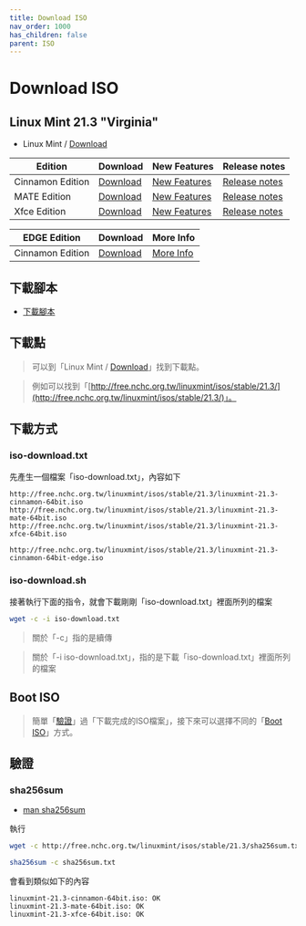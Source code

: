 ```yaml
---
title: Download ISO
nav_order: 1000
has_children: false
parent: ISO
---
```



# Download ISO


## Linux Mint 21.3 "Virginia"

* Linux Mint / [Download](https://linuxmint.com/download.php)

| Edition | Download | New Features | Release notes |
| --- | --- | --- | --- |
| Cinnamon Edition | [Download](https://www.linuxmint.com/edition.php?id=311) | [New Features](https://www.linuxmint.com/rel_virginia_whatsnew.php) | [Release notes](https://www.linuxmint.com/rel_virginia_cinnamon.php) |
| MATE Edition | [Download](https://www.linuxmint.com/edition.php?id=312) | [New Features](https://www.linuxmint.com/rel_virginia_whatsnew.php) | [Release notes](https://www.linuxmint.com/rel_virginia_mate.php) |
| Xfce Edition | [Download](https://www.linuxmint.com/edition.php?id=312) | [New Features](https://www.linuxmint.com/rel_virginia_whatsnew.php) | [Release notes](https://www.linuxmint.com/rel_virginia_xfce.php) |


| EDGE Edition | Download | More Info |
| --- | --- | --- |
| Cinnamon Edition | [Download](https://www.linuxmint.com/edition.php?id=314) | [More Info](https://linuxmint-user-guide.readthedocs.io/en/latest/edge.html) |


## 下載腳本

* [下載腳本](https://github.com/samwhelp/linuxmint-adjustment/tree/main/core/iso/boot-iso/boot-iso-by-grub/demo-boot-linuxmint-21.3-iso)


## 下載點

> 可以到「Linux Mint / [Download](https://www.linuxmint.com/download.php)」找到下載點。

> 例如可以找到「[http://free.nchc.org.tw/linuxmint/isos/stable/21.3/](http://free.nchc.org.tw/linuxmint/isos/stable/21.3/)」。


## 下載方式

### iso-download.txt

先產生一個檔案「iso-download.txt」，內容如下

```
http://free.nchc.org.tw/linuxmint/isos/stable/21.3/linuxmint-21.3-cinnamon-64bit.iso
http://free.nchc.org.tw/linuxmint/isos/stable/21.3/linuxmint-21.3-mate-64bit.iso
http://free.nchc.org.tw/linuxmint/isos/stable/21.3/linuxmint-21.3-xfce-64bit.iso

http://free.nchc.org.tw/linuxmint/isos/stable/21.3/linuxmint-21.3-cinnamon-64bit-edge.iso
```


### iso-download.sh

接著執行下面的指令，就會下載剛剛「iso-download.txt」裡面所列的檔案

``` sh
wget -c -i iso-download.txt
```

> 關於「-c」指的是續傳

> 關於「-i iso-download.txt」，指的是下載「iso-download.txt」裡面所列的檔案


## Boot ISO

> 簡單「[驗證](#驗證)」過「下載完成的ISO檔案」，接下來可以選擇不同的「[Boot ISO](https://samwhelp.github.io/note-about-linuxmint/read/core/iso/boot-iso.html)」方式。



## 驗證


### sha256sum

* [man sha256sum](https://manpages.ubuntu.com/manpages/jammy/man1/sha256sum.1.html)

執行

``` sh
wget -c http://free.nchc.org.tw/linuxmint/isos/stable/21.3/sha256sum.txt

sha256sum -c sha256sum.txt
```

會看到類似如下的內容

```
linuxmint-21.3-cinnamon-64bit.iso: OK
linuxmint-21.3-mate-64bit.iso: OK
linuxmint-21.3-xfce-64bit.iso: OK
```
